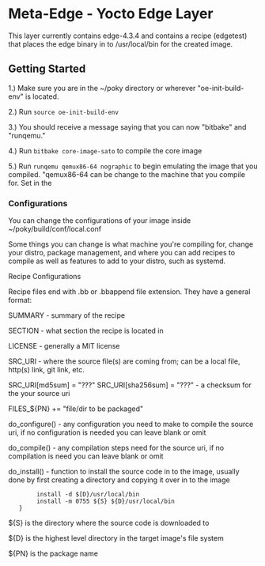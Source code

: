 # Meta-Edge - Yocto Edge Layer

This layer currently contains edge-4.3.4 and contains a recipe (edgetest) that places the edge binary in to /usr/local/bin for the created image.

## Getting Started

1.) Make sure you are in the ~/poky directory or wherever "oe-init-build-env" is located.

2.) Run ```source oe-init-build-env```

3.) You should receive a message saying that you can now "bitbake" and "runqemu."

4.) Run ```bitbake core-image-sato``` to compile the core image

5.) Run ```runqemu qemux86-64 nographic``` to begin emulating the image that you compiled. "qemux86-64 can be change to the machine that you compile for. Set in the 

### Configurations

You can change the configurations of your image inside ~/poky/build/conf/local.conf

Some things you can change is what machine you're compiling for, change your distro, package management, and where you can add recipes to compile as well as features to add to your distro, such as systemd.

Recipe Configurations

Recipe files end with .bb or .bbappend file extension. They have a general format:

SUMMARY - summary of the recipe

SECTION - what section the recipe is located in

LICENSE - generally a MIT license

SRC_URI - where the source file(s) are coming from; can be a local file, http(s) link, git link, etc.

SRC_URI[md5sum] = "???"
SRC_URI[sha256sum] = "???" - a checksum for the your source uri

FILES_${PN} += "file/dir to be packaged"

do_configure() - any configuration you need to make to compile the source uri, if no configuration is needed you can leave blank or omit

do_compile() - any compilation steps need for the source uri, if no compilation is need you can leave blank or omit

do_install() - function to install the source code in to the image, usually done by first creating a directory and copying it over in to the image

```do_install(){
        install -d $[D}/usr/local/bin
        install -m 0755 ${S} ${D}/usr/local/bin
   }
```
   
${S} is the directory where the source code is downloaded to

${D} is the highest level directory in the target image's file system

${PN} is the package name
